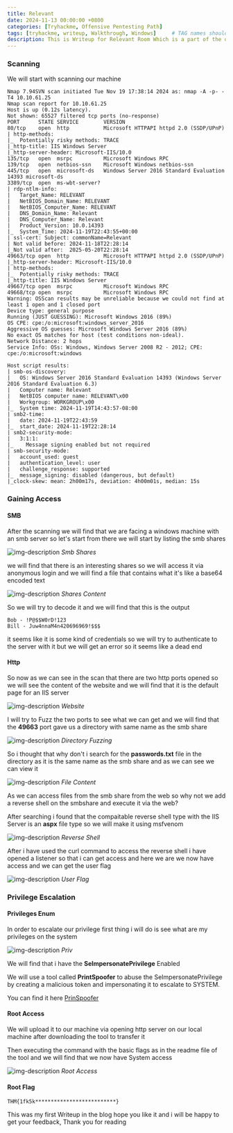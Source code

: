 ```yaml
---
title: Relevant
date: 2024-11-13 00:00:00 +0800
categories: [Tryhackme, Offensive Pentesting Path]
tags: [tryhackme, writeup, Walkthrough, Windows]     # TAG names should always be lowercase
description: This is Writeup for Relevant Room Which is a part of the offensive pentesting path in tryhackme
---
```


### Scanning

We will start with scanning our machine 

```
Nmap 7.94SVN scan initiated Tue Nov 19 17:38:14 2024 as: nmap -A -p- -T4 10.10.61.25
Nmap scan report for 10.10.61.25
Host is up (0.12s latency).
Not shown: 65527 filtered tcp ports (no-response)
PORT      STATE SERVICE        VERSION
80/tcp    open  http           Microsoft HTTPAPI httpd 2.0 (SSDP/UPnP)
| http-methods: 
|_  Potentially risky methods: TRACE
|_http-title: IIS Windows Server
|_http-server-header: Microsoft-IIS/10.0
135/tcp   open  msrpc          Microsoft Windows RPC
139/tcp   open  netbios-ssn    Microsoft Windows netbios-ssn
445/tcp   open  microsoft-ds   Windows Server 2016 Standard Evaluation 14393 microsoft-ds
3389/tcp  open  ms-wbt-server?
| rdp-ntlm-info: 
|   Target_Name: RELEVANT
|   NetBIOS_Domain_Name: RELEVANT
|   NetBIOS_Computer_Name: RELEVANT
|   DNS_Domain_Name: Relevant
|   DNS_Computer_Name: Relevant
|   Product_Version: 10.0.14393
|_  System_Time: 2024-11-19T22:43:55+00:00
| ssl-cert: Subject: commonName=Relevant
| Not valid before: 2024-11-18T22:28:14
|_Not valid after:  2025-05-20T22:28:14
49663/tcp open  http           Microsoft HTTPAPI httpd 2.0 (SSDP/UPnP)
|_http-server-header: Microsoft-IIS/10.0
| http-methods: 
|_  Potentially risky methods: TRACE
|_http-title: IIS Windows Server
49667/tcp open  msrpc          Microsoft Windows RPC
49668/tcp open  msrpc          Microsoft Windows RPC
Warning: OSScan results may be unreliable because we could not find at least 1 open and 1 closed port
Device type: general purpose
Running (JUST GUESSING): Microsoft Windows 2016 (89%)
OS CPE: cpe:/o:microsoft:windows_server_2016
Aggressive OS guesses: Microsoft Windows Server 2016 (89%)
No exact OS matches for host (test conditions non-ideal).
Network Distance: 2 hops
Service Info: OSs: Windows, Windows Server 2008 R2 - 2012; CPE: cpe:/o:microsoft:windows

Host script results:
| smb-os-discovery: 
|   OS: Windows Server 2016 Standard Evaluation 14393 (Windows Server 2016 Standard Evaluation 6.3)
|   Computer name: Relevant
|   NetBIOS computer name: RELEVANT\x00
|   Workgroup: WORKGROUP\x00
|_  System time: 2024-11-19T14:43:57-08:00
| smb2-time: 
|   date: 2024-11-19T22:43:59
|_  start_date: 2024-11-19T22:28:14
| smb2-security-mode: 
|   3:1:1: 
|_    Message signing enabled but not required
| smb-security-mode: 
|   account_used: guest
|   authentication_level: user
|   challenge_response: supported
|_  message_signing: disabled (dangerous, but default)
|_clock-skew: mean: 2h00m17s, deviation: 4h00m01s, median: 15s
```

### Gaining Access

#### SMB

After the scanning we will find that we are facing a windows machine with an smb server so let's start from there we will start by listing the smb shares

![img-description](/assets/img/Relevant_Smb.png)
_Smb Shares_

we will find that there is an interesting shares so we will access it via anonymous login and we will find a file that contains what it's like a base64 encoded text

![img-description](/assets/img/Relevant_Content.png)
_Shares Content_

So we will try to decode it and we will find that this is the output

```
Bob - !P@$$W0rD!123
Bill - Juw4nnaM4n420696969!$$$
```

it seems like it is some kind of credentials so we will try to authenticate to the server with it but we will get an error so it seems like a dead end

#### Http

So now as we can see in the scan that there are two http ports opened so we will see the content of the website and we will find that it is the default page for an IIS server

![img-description](/assets/img/Relevant_Site.png)
_Website_

I will try to Fuzz the two ports to see what we can get and we will find that the **49663** port gave us a directory with same name as the smb share

![img-description](/assets/img/Relevant_Fuzzing.png)
_Directory Fuzzing_

So i thought that why don't i search for the **passwords.txt** file in the directory as it is the same name as the smb share and as we can see we can view it

![img-description](/assets/img/Relevant_FileContent.png)
_File Content_

As we can access files from the smb share from the web so why not we add a reverse shell on the smbshare and execute it via the web?

After searching i found that the compaitable reverse shell type with the IIS Server is an **aspx** file type so we will make it using msfvenom

![img-description](/assets/img/Relevant_GA.png)
_Reverse Shell_

After i have used the curl command to access the reverse shell i have opened a listener so that i can get access and here we are we now have access and we can get the user flag

![img-description](/assets/img/Relevant_User.png)
_User Flag_


### Privilege Escalation

#### Privileges Enum

In order to escalate our privilege first thing i will do is see what are my privileges on the system

![img-description](/assets/img/Relevant_priv.png)
_Priv_

We will find that i have the **SeImpersonatePrivilege** Enabled

We will use a tool called **PrintSpoofer** to abuse the SeImpersonatePrivilege by creating a malicious token and impersonating it to escalate to SYSTEM.

You can find it here [PrinSpoofer](https://github.com/dievus/printspoofer)

#### Root Access

We will upload it to our machine via opening http server on our local machine after downloading the tool to transfer it

Then executing the command with the basic flags as in the readme file of the tool and we will find that we now have System access

![img-description](/assets/img/Relevant_Prinspoofer.png)
_Root Access_

#### Root Flag

```
THM{1fk5k**************************}
```

This was my first Writeup in the blog hope you like it and i will be happy to get your feedback, Thank you for reading